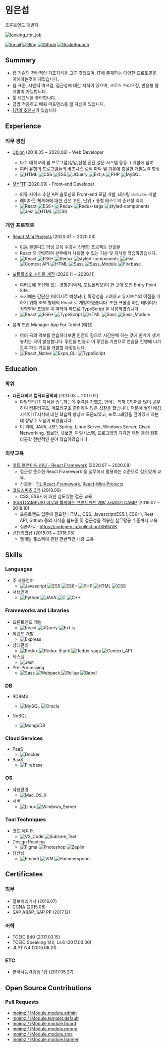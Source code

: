 # 임은섭

프론트엔드 개발자

![looking_for_job](https://img.shields.io/badge/looking__for__job-true-blue.svg)

<a href="mailto:dmstjq92@gmail.com">![Email](https://img.shields.io/badge/email-dmstjq92@gmail.com-ea4335.svg)</a> <a href="https://medium.com/@dmstjq92">![Blog](https://img.shields.io/badge/blog-medium.com/@dmstjq92-303030.svg)</a> <a href="https://github.com/LimEunSeop">![Github](https://img.shields.io/badge/github-LimEunSeop-white.svg)</a> <a href="https://www.rocketpunch.com/@eunseoplim">![Rocketpunch](https://img.shields.io/badge/Rocketpunch-eunseoplim-4e61ff.svg)</a>

## Summary

- 웹 기술의 전반적인 기초지식을 고루 갖췄으며, IT에 존재하는 다양한 프로토콜을 이해하는것이 재밌습니다.
- 웹 표준, 시멘틱 마크업, 접근성에 대한 지식이 있으며, 크로스 브라우징, 반응형 웹 개발이 가능합니다.
- 툴 테크닉을 좋아합니다.
- 금방 적응하고 배워 퍼포먼스를 낼 자신이 있습니다.
- [1건의 추천서](https://www.rocketpunch.com/@eunseoplim#references)가 있습니다

## Experience

### 직무 경험

- [Ubion](http://www.ubion.co.kr/ubion/) (2018.05 ~ 2020.06) - Web Developer

  - 다수 대학교의 웹 프로그램(상담,신청,진단,설문 시스템 등등..) 개발에 참여
  - 여러 유형의 프로그램들의 비즈니스 로직 파악 및 기본에 충실한 개발능력 향상
  - ![HTML](https://img.shields.io/badge/-HTML-brightgreen) ![CSS](https://img.shields.io/badge/-CSS-green) ![ES5](https://img.shields.io/badge/-ES5-yellowgreen) ![JQuery](https://img.shields.io/badge/-JQuery-yellow) ![Ext.js](https://img.shields.io/badge/-Ext.js-orange) ![PHP](https://img.shields.io/badge/-PHP-red) ![MySQL](https://img.shields.io/badge/-MySQL-blue)

- [MYFIT](https://myfit.xyz) (2020.09) - Front-end Developer
  - 의류 사이즈 추천 API 솔루션의 Front-end 모달 개발, 테스팅 소스코드 개발
  - 레이아웃 체계화에 대한 깊은 고민, 단위 • 통합 테스트의 중요성 숙지
  - ![React](https://img.shields.io/badge/-React-63B5F4) ![ES6+](https://img.shields.io/badge/-ES6+-029A67) ![Redux](https://img.shields.io/badge/-Redux-E95AE1) ![Redux-saga](https://img.shields.io/badge/-Redux--saga-CC3851) ![styled-components](https://img.shields.io/badge/-styled--components-D0BFE0) ![Jest](https://img.shields.io/badge/-Jest-36F6BB) ![HTML](https://img.shields.io/badge/-HTML-brightgreen) ![CSS](https://img.shields.io/badge/-CSS-green)

### 개인 프로젝트

- [React Mini Projects](https://github.com/LimEunSeop/React-Mini-Projects) (2020.07 ~ 2020.08)

  - [이듬](https://euid.dev/) 블랜디드 러닝 교육 수강시 진행한 프로젝트 산출물
  - React 와 관련하여 실무에서 사용할 수 있는 기술 및 지식을 학습하였습니다.
  - ![React](https://img.shields.io/badge/-React-63B5F4) ![ES6+](https://img.shields.io/badge/-ES6+-029A67) ![Redux](https://img.shields.io/badge/-Redux-E95AE1) ![styled-components](https://img.shields.io/badge/-styled--components-D0BFE0) ![Jest](https://img.shields.io/badge/-Jest-36F6BB) ![Context API](https://img.shields.io/badge/-Context_API-D8555F) ![HTML](https://img.shields.io/badge/-HTML-brightgreen) ![Sass](https://img.shields.io/badge/-Sass-15B232) ![Sass_Module](https://img.shields.io/badge/-Sass_Module-B6DBA4) ![Firebase](https://img.shields.io/badge/-Firebase-F90D57)

- [포트폴리오 사이트 제작](https://github.com/LimEunSeop/limeunseop.github.io) (2020.11 ~ 2020.11)

  - 여러곳에 분산돼 있는 경험(이력서, 포트폴리오)이 한 곳에 모인 Entry Point Site.
  - 초기에는 간단한 1페이지로 예상되나, 확장성을 고려하고 유지보수의 이점을 취하기 위해 SPA 형태의 React 로 개발하였습니다. 또한 크롤링 하는 데이터가 정형화된 포맷을 꼭 따라야 하므로 TypeScript 을 사용하였습니다.
  - ![React](https://img.shields.io/badge/-React-63B5F4) ![ES6+](https://img.shields.io/badge/-ES6+-029A67) ![TypeScript](https://img.shields.io/badge/-TypeScript-0D0BF6) ![HTML](https://img.shields.io/badge/-HTML-brightgreen) ![Sass](https://img.shields.io/badge/-Sass-15B232) ![Sass_Module](https://img.shields.io/badge/-Sass_Module-B6DBA4)

- 음악 연습 Manager App For Tablet (예정)
  - 여러 곡의 악보를 연습하다보면 인간의 힘으로 시간분배 하는 것에 한계가 생겨 놓치는 곡이 발생합니다. 루틴을 만들고 이 루틴을 기반으로 연습을 진행해 나가도록 하는 기능을 개발할 예정입니다.
  - ![React_Native](https://img.shields.io/badge/-React_Native-896DA1) ![Expo_CLI](https://img.shields.io/badge/-Expo_CLI-47A3B9) ![TypeScript](https://img.shields.io/badge/-TypeScript-0D0BF6)

## Education

### 학위

- **대진대학교 컴퓨터공학과** (2011.03 ~ 2017.02)
  - 다방면의 IT 지식을 습득하는데 주력을 가했고, 언어는 특히 C언어를 많이 공부하여 컴퓨터구조, 메모리구조 관련하여 많은 성찰을 했습니다. 덕분에 쌓인 배경지식이 IT지식에 대한 학습력 향상에 도움되었고, 프로그래밍을 깊이있게 하는데 상당수 도움이 되었습니다.
  - 이 외에, JAVA, JSP, Spring, Linux Server, Windows Server, Cisco Networking, 웹보안, 넷보안, 파일시스템, 프로그래밍 디자인 패턴 등의 컴퓨터공학 전반적인 분야 학습하였습니다.

### 외부교육

- [이듬 블랜디드 러닝 - React Framework](https://euid.dev/#/courses/react-framework) (2020.07 ~ 2020.08)
  - 접근성 준수한 React Framework 을 실무에서 활용하는 수준으로 심도있게 교육.
  - 산출물 : [TIL-React-Framework](https://github.com/LimEunSeop/TIL-React-Framework), [React-Mini-Projects](https://github.com/LimEunSeop/React-Mini-Projects)
- [코드스피츠 3기](https://www.bsidesoft.com/6902) (2018.09)
  - CSS, ES6+ 에 대한 심도있는 접근 교육
- [[FASTCAMPUS] 야무와 함께하는 프론트엔드 개발 시작하기 CAMP](https://github.com/yamoo9/front-end-programming-camp) (2018.07 ~ 2018.10)
  - 프론트엔드 입문에 필요한 HTML, CSS, Javascript(ES5.1, ES6+), Rest API, Github 등의 지식을 웹표준 및 접근성을 적용한 실무활용 수준까지 교육
  - 실습자료 : https://codepen.io/collection/XBRdVK
- [벤젠워크샵](https://drive.google.com/file/d/0B-tD535n_rOfX1Iwa0RBRU9VWGM/view) (2018.03 ~ 2018.05)
  - 웹개발 풀스택에 관한 전반적인 내용 교육

<!-- 스터디 시작하면 제목 추가 ## Activities -->

## Skills

### Languages

- 주 사용언어
  - ![Javascript](https://img.shields.io/badge/-Javascript-E0FD4D) ![ES5](https://img.shields.io/badge/-ES5-yellowgreen) ![ES6+](https://img.shields.io/badge/-ES6+-029A67) ![PHP](https://img.shields.io/badge/-PHP-red) ![HTML](https://img.shields.io/badge/-HTML-brightgreen) ![CSS](https://img.shields.io/badge/-CSS-green)
- 서브언어
  - ![Python](https://img.shields.io/badge/-Python-E46C0E) ![JAVA](https://img.shields.io/badge/-JAVA-14AAAB) ![C](https://img.shields.io/badge/-C-E1C59B) ![C++](https://img.shields.io/badge/-C++-87941E)

### Frameworks and Libraries

- 프론트엔드 개발
  - ![React](https://img.shields.io/badge/-React-63B5F4) ![JQuery](https://img.shields.io/badge/-JQuery-yellow) ![Ext.js](https://img.shields.io/badge/-Ext.js-orange)
- 백엔드 개발
  - ![Express](https://img.shields.io/badge/-Express-01CFDE)
- 상태관리
  - ![Redux](https://img.shields.io/badge/-Redux-E95AE1) ![Redux-thunk](https://img.shields.io/badge/-Redux--thunk-E16CB6) ![Redux-saga](https://img.shields.io/badge/-Redux--saga-CC3851) ![Context_API](https://img.shields.io/badge/-Context_API-D8555F)
- 테스팅
  - ![Jest](https://img.shields.io/badge/-Jest-36F6BB)
- Pre-Processing
  - ![Sass](https://img.shields.io/badge/-Sass-15B232) ![Webpack](https://img.shields.io/badge/-Webpack-968D5D) ![Rollup](https://img.shields.io/badge/-Rollup-AD7F1A) ![Babel](https://img.shields.io/badge/-Babel-A82288)

### DB

- RDBMS

  - ![MySQL](https://img.shields.io/badge/-MySQL-blue) ![Oracle](https://img.shields.io/badge/-Oracle-AB20EE)

- NoSQL
  - ![MongoDB](https://img.shields.io/badge/-MongoDB-4FA09E)

### Cloud Services

- PaaS
  - ![Docker](https://img.shields.io/badge/-Docker-3E9ACC)
- BaaS
  - ![Firebase](https://img.shields.io/badge/-Firebase-98020B)

### OS

- 사용환경
  - ![Mac_OS_X](https://img.shields.io/badge/-Mac_OS_X-C9C4D8)
- 서버
  - ![Linux](https://img.shields.io/badge/-Linux-E63E4F) ![Windows_Server](https://img.shields.io/badge/-Windows_Server-1E4FF7)

### Tool Techniques

- 코드 에디터
  - ![VS_Code](https://img.shields.io/badge/-VS_Code-224D92) ![Sublime_Text](https://img.shields.io/badge/-Sublime_Text-B84709)
- Design Reading
  - ![Figma](https://img.shields.io/badge/-Figma-EA1672) ![Photoshop](https://img.shields.io/badge/-Photoshop-73E8C9) ![Zeplin](https://img.shields.io/badge/-Zeplin-C57957)
- 생산성
  - ![Emmet](https://img.shields.io/badge/-Emmet-4A7553) ![VIM](https://img.shields.io/badge/-VIM-black) ![Hammerspoon](https://img.shields.io/badge/-Hammerspoon-EA9B6A)

## Certificates

### 직무

- 정보처리기사 (2016.07)
- CCNA (2015.08)
- SAP ABAP, SAP PP (2017.12)

### 어학

- TOEIC 840 (2017.03.15)
- TOEIC Speaking 140, Lv.6 (2017.03.30)
- JLPT N4 (2016.08.21)

### ETC

- 한국사능력검정 1급 (2017.05.27)

## Open Source Contributions

### Pull Requests

- [moimz / iModule.module.admin](https://github.com/moimz/iModule.module.admin/pulls?q=is%3Apr+is%3Aclosed+author%3ALimEunSeop)
- [moimz / iModule.templet.default](https://github.com/moimz/iModule.templet.default/pulls?q=is%3Apr+is%3Aclosed+author%3ALimEunSeop)
- [moimz / iModule.module.board](https://github.com/moimz/iModule.module.board/pulls?q=is%3Apr+is%3Aclosed+author%3ALimEunSeop)
- [moimz / iModule.module.popup](https://github.com/moimz/iModule.module.popup/pulls?q=is%3Apr+is%3Aclosed+author%3ALimEunSeop)
- [moimz / iModule.module.sms](https://github.com/moimz/iModule.module.sms/pulls?q=is%3Apr+is%3Aclosed+author%3ALimEunSeop)
- [moimz / iModule.module.banner](https://github.com/moimz/iModule.module.banner/pulls?q=is%3Apr+is%3Aclosed+author%3ALimEunSeop)

<!-- ### Maintainer  --->
